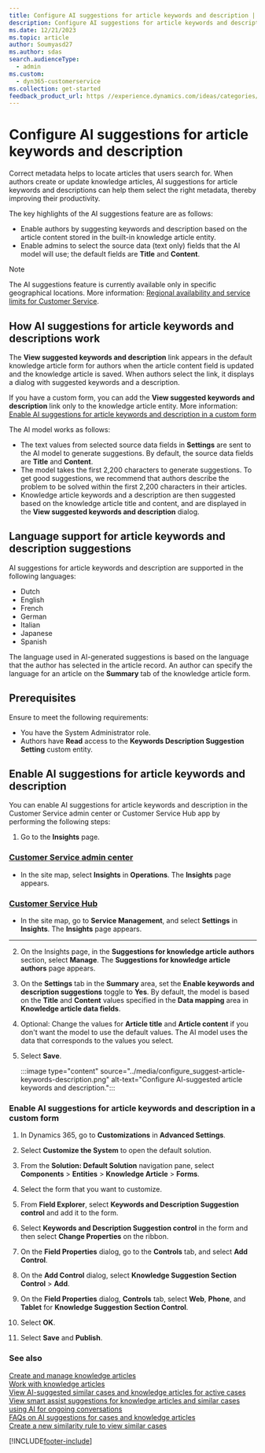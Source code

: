 ```yaml
---
title: Configure AI suggestions for article keywords and description | MicrosoftDocs
description: Configure AI suggestions for article keywords and description in Dynamics 365 Customer Service.
ms.date: 12/21/2023
ms.topic: article
author: Soumyasd27
ms.author: sdas
search.audienceType: 
  - admin
ms.custom: 
  - dyn365-customerservice
ms.collection: get-started
feedback_product_url: https //experience.dynamics.com/ideas/categories/list/?category=a7f4a807-de3b-eb11-a813-000d3a579c38&forum=b68e50a6-88d9-e811-a96b-000d3a1be7ad
---
```


# Configure AI suggestions for article keywords and description

Correct metadata helps to locate articles that users search for. When authors create or update knowledge articles, AI suggestions for article keywords and descriptions can help them select the right metadata, thereby improving their productivity.

The key highlights of the AI suggestions feature are as follows:

- Enable authors by suggesting keywords and description based on the article content stored in the built-in knowledge article entity.
- Enable admins to select the source data (text only) fields that the AI model will use; the default fields are **Title** and **Content**.

> [!NOTE]
> The AI suggestions feature is currently available only in specific geographical locations. More information: [Regional availability and service limits for Customer Service](cs-region-availability-service-limits.md).

## How AI suggestions for article keywords and descriptions work

The **View suggested keywords and description** link appears in the default knowledge article form for authors when the article content field is updated and the knowledge article is saved. When authors select the link, it displays a dialog with suggested keywords and a description.

If you have a custom form, you can add the **View suggested keywords and description** link only to the knowledge article entity. More information: [Enable AI suggestions for article keywords and description in a custom form](#enable-ai-suggestions-for-article-keywords-and-description-in-a-custom-form)

The AI model works as follows:

- The text values from selected source data fields in **Settings** are sent to the AI model to generate suggestions. By default, the source data fields are **Title** and **Content**.
- The model takes the first 2,200 characters to generate suggestions. To get good suggestions, we recommend that authors describe the problem to be solved within the first 2,200 characters in their articles.
- Knowledge article keywords and a description are then suggested based on the knowledge article title and content, and are displayed in the **View suggested keywords and description** dialog.

## Language support for article keywords and description suggestions

AI suggestions for article keywords and description are supported in the following languages:

- Dutch
- English
- French
- German
- Italian
- Japanese
- Spanish

The language used in AI-generated suggestions is based on the language that the author has selected in the article record. An author can specify the language for an article on the **Summary** tab of the knowledge article form.

## Prerequisites

Ensure to meet the following requirements:

- You have the System Administrator role.
- Authors have **Read** access to the **Keywords Description Suggestion Setting** custom entity.

## Enable AI suggestions for article keywords and description

You can enable AI suggestions for article keywords and description in the Customer Service admin center or Customer Service Hub app by performing the following steps:

1. Go to the **Insights** page.

### [Customer Service admin center](#tab/customerserviceadmincenter)

* In the site map, select **Insights** in **Operations**. The **Insights** page appears.
  
### [Customer Service Hub](#tab/customerservicehub)

* In the site map, go to **Service Management**, and select **Settings** in **Insights**. The **Insights** page appears.

---

2. On the Insights page, in the **Suggestions for knowledge article authors** section, select **Manage**. The **Suggestions for knowledge article authors** page appears.

3. On the **Settings** tab in the **Summary** area, set the **Enable keywords and description suggestions** toggle to **Yes**. By default, the model is based on the **Title** and **Content** values specified in the **Data mapping** area in **Knowledge article data fields**.

4. Optional: Change the values for **Article title** and **Article content** if you don't want the model to use the default values. The AI model uses the data that corresponds to the values you select.

5. Select **Save**.

   :::image type="content" source="../media/configure_suggest-article-keywords-description.png" alt-text="Configure AI-suggested article keywords and description.":::

### Enable AI suggestions for article keywords and description in a custom form

1. In Dynamics 365, go to **Customizations** in **Advanced Settings**.

1. Select **Customize the System** to open the default solution.

1. From the **Solution: Default Solution** navigation pane, select **Components** > **Entities** > **Knowledge Article** > **Forms**.

1. Select the form that you want to customize.

1. From **Field Explorer**, select **Keywords and Description Suggestion control** and add it to the form.

1. Select **Keywords and Description Suggestion control** in the form and then select **Change Properties** on the ribbon.

1. On the **Field Properties** dialog, go to the **Controls** tab, and select **Add Control**.

1. On the **Add Control** dialog, select **Knowledge Suggestion Section Control** > **Add**.

1. On the **Field Properties** dialog, **Controls** tab, select **Web**, **Phone**, and **Tablet** for **Knowledge Suggestion Section Control**.

1. Select **OK**.

1. Select **Save** and **Publish**.

### See also

[Create and manage knowledge articles](../use/customer-service-hub-user-guide-knowledge-article.md)  
[Work with knowledge articles](work-knowledge-articles.md)  
[View AI-suggested similar cases and knowledge articles for active cases](../use/csw-view-ai-suggested-cases-knowledge-articles.md)  
[View smart assist suggestions for knowledge articles and similar cases using AI for ongoing conversations](../use/oc-view-ai-suggested-cases-articles.md)  
[FAQs on AI suggestions for cases and knowledge articles](csw-faqs-ai-suggestions.md)  
[Create a new similarity rule to view similar cases](suggest-similar-cases-for-a-case.md#create-a-new-similarity-rule-to-view-similar-cases)  


[!INCLUDE[footer-include](../../includes/footer-banner.md)]

